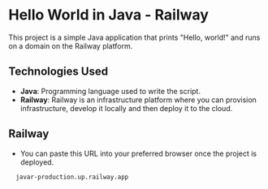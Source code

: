 # Hello World in Java - Railway

This project is a simple Java application that prints "Hello, world!" and runs on a domain on the Railway platform.

## Technologies Used

- **Java**: Programming language used to write the script.
- **Railway**: Railway is an infrastructure platform where you can provision infrastructure, develop it locally and then deploy it to the cloud.

## Railway
- You can paste this URL into your preferred browser once the project is deployed.

 ```bash
   javar-production.up.railway.app